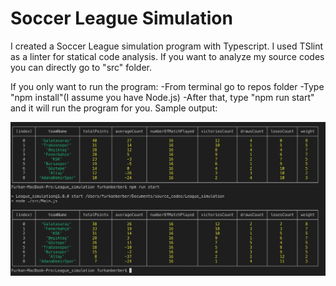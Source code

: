 # Soccer League Simulation

I created a Soccer League simulation program with Typescript. 
I used TSlint as a linter for statical code analysis. 
If you want to analyze my source codes you can directly go to "src" folder.

If you only want to run the program:
  -From terminal go to repos folder
  -Type "npm install"(I assume you have Node.js)
  -After that, type "npm run start" and it will run the program for you.
Sample output: 

![""](./sample_output/output.png)


